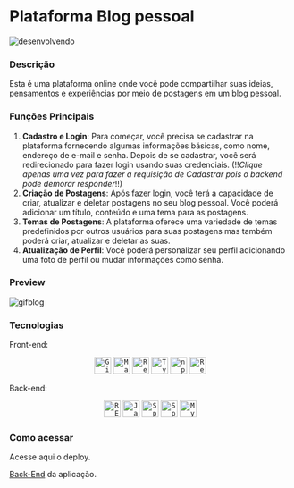 # Plataforma Blog pessoal

![desenvolvendo](https://img.shields.io/badge/Version1-desenvolvido-green)

### Descrição

Esta é uma plataforma online onde você pode compartilhar suas ideias, pensamentos e experiências por meio de postagens em um blog pessoal. 

### Funções Principais

1. **Cadastro e Login**: Para começar, você precisa se cadastrar na plataforma fornecendo algumas informações básicas, como nome, endereço de e-mail e senha. Depois de se cadastrar, você será redirecionado para fazer login usando suas credenciais. (!!*Clique apenas uma vez para fazer a requisição de Cadastrar pois o backend pode demorar responder*!!)
2. **Criação de Postagens**: Após fazer login, você terá a capacidade de criar, atualizar e deletar postagens no seu blog pessoal. Você poderá adicionar um título, conteúdo e uma tema para as postagens. 
3. **Temas de Postagens**: A plataforma oferece uma variedade de temas predefinidos por outros usuários para suas postagens mas também poderá criar, atualizar e deletar as suas. 
4. **Atualização de Perfil**: Você poderá personalizar seu perfil adicionando uma foto de perfil ou mudar informações como senha.

### Preview

![gifblog](https://raw.githubusercontent.com/maurilosantos/frontBlog/0e6c6634dec1beafbff58eabb4a606517cc2dd74/src/assets/gif-blog.gif)

### Tecnologias

Front-end: 

<div align="center"> 	<code><img width="30" src="https://user-images.githubusercontent.com/25181517/192108372-f71d70ac-7ae6-4c0d-8395-51d8870c2ef0.png" alt="Git" title="Git"/></code> 	<code><img width="30" src="https://user-images.githubusercontent.com/25181517/189716630-fe6c084c-6c66-43af-aa49-64c8aea4a5c2.png" alt="Material UI" title="Material UI"/></code> 	<code><img width="30" src="https://user-images.githubusercontent.com/25181517/183897015-94a058a6-b86e-4e42-a37f-bf92061753e5.png" alt="React" title="React"/></code> 	<code><img width="30" src="https://user-images.githubusercontent.com/25181517/183890598-19a0ac2d-e88a-4005-a8df-1ee36782fde1.png" alt="TypeScript" title="TypeScript"/></code> 	<code><img width="30" src="https://user-images.githubusercontent.com/25181517/121401671-49102800-c959-11eb-9f6f-74d49a5e1774.png" alt="npm" title="npm"/></code>
	<code><img width="30" src="https://user-images.githubusercontent.com/25181517/187896150-cc1dcb12-d490-445c-8e4d-1275cd2388d6.png" alt="Redux" title="Redux"/></code>
</div>

Back-end: 

<div align="center"> 	<code><img width="30" src="https://user-images.githubusercontent.com/25181517/192107858-fe19f043-c502-4009-8c47-476fc89718ad.png" alt="REST" title="REST"/></code> 	<code><img width="30" src="https://user-images.githubusercontent.com/25181517/117201156-9a724800-adec-11eb-9a9d-3cd0f67da4bc.png" alt="Java" title="Java"/></code> 	<code><img width="30" src="https://user-images.githubusercontent.com/25181517/117201470-f6d56780-adec-11eb-8f7c-e70e376cfd07.png" alt="Spring" title="Spring"/></code> 	<code><img width="30" src="https://user-images.githubusercontent.com/25181517/183891303-41f257f8-6b3d-487c-aa56-c497b880d0fb.png" alt="Spring Boot" title="Spring Boot"/></code> 	<code><img width="30" src="https://user-images.githubusercontent.com/25181517/183896128-ec99105a-ec1a-4d85-b08b-1aa1620b2046.png" alt="MySQL" title="MySQL"/></code> </div>

### Como acessar

Acesse aqui o deploy.

[Back-End](https://github.com/maurilosantos/blogpessoal) da aplicação.
